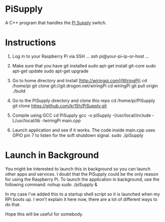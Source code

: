 PiSupply
========

A C++ program that handles the [Pi Supply](http://www.pi-supply.com) switch.

Instructions
============

1. Log in to your Raspberry Pi via SSH
...
ssh pi@your-pi-ip-or-host
...
2. Make sure that you have git installed
sudo apt-get install git-core
sudo apt-get update
sudo apt-get upgrade

3. Go to home directory and Install [http://wiringpi.com](WiringPi)
cd /home/pi
git clone git://git.drogon.net/wiringPi
cd wiringPi
git pull origin
./build

4. Go to the PiSupply  directory and clone this repo
cd /home/pi/PiSupply
git clone https://github.com/kr15h/PiSupply.git

5. Compile using GCC 
cd PiSupply
gcc -o piSupply -I/usr/local/include -L/usr/local/lib -lwiringPi main.cpp

6. Launch application and see if it works. The code inside main.cpp uses GPIO pin 7 to listen for the soft shutdown signal.
sudo ./piSupply

Launch in Background
====================

You might be interested to launch this in background so you can launch other apps and services. I doubt that the PiSupply could be the only reason for using the Raspberry Pi. To launch the application in background, use the following command:
nohup sudo ./piSupply &

In my case I've added this to a startup shell script so it is launched when my RPi boots up. I won't explain it here now, there are a lot of different ways to do that.

Hope this will be useful for somebody.

